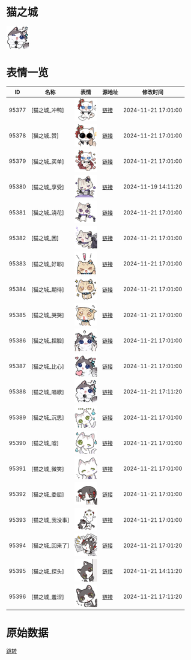 # 猫之城

<img src="./cover.png" height="60" alt="cover" />

# 表情一览

|ID|名称|表情|源地址|修改时间|
|----|----|----|----|----|
|95377|[猫之城_冲鸭]|<img src="./pic/095377_%5B猫之城_冲鸭%5D.png" height="60" alt="冲鸭"/>|[链接](https://i0.hdslb.com/bfs/garb/4c6378b64bbb30773d262968e435afcc84996b32.png)|2024-11-21 17:01:00|
|95378|[猫之城_赞]|<img src="./pic/095378_%5B猫之城_赞%5D.png" height="60" alt="赞"/>|[链接](https://i0.hdslb.com/bfs/garb/ee50525b0f63e6986affdbe4726b3da56e9f6429.png)|2024-11-21 17:01:00|
|95379|[猫之城_买单]|<img src="./pic/095379_%5B猫之城_买单%5D.png" height="60" alt="买单"/>|[链接](https://i0.hdslb.com/bfs/garb/fdfd2334449fc12f494767b8ee5ae2b5c7fa40c9.png)|2024-11-21 17:01:00|
|95380|[猫之城_享受]|<img src="./pic/095380_%5B猫之城_享受%5D.png" height="60" alt="享受"/>|[链接](https://i0.hdslb.com/bfs/garb/c0cdd32ffc7582f044c5601e296bfd7a5c211c1e.png)|2024-11-19 14:11:20|
|95381|[猫之城_浇花]|<img src="./pic/095381_%5B猫之城_浇花%5D.png" height="60" alt="浇花"/>|[链接](https://i0.hdslb.com/bfs/garb/ec5fbdab88395fdcde81928dc47164013243810c.png)|2024-11-21 17:01:00|
|95382|[猫之城_困]|<img src="./pic/095382_%5B猫之城_困%5D.png" height="60" alt="困"/>|[链接](https://i0.hdslb.com/bfs/garb/0a1eae39762c2e558eb3044406ac1535260ebb59.png)|2024-11-21 17:01:00|
|95383|[猫之城_好耶]|<img src="./pic/095383_%5B猫之城_好耶%5D.png" height="60" alt="好耶"/>|[链接](https://i0.hdslb.com/bfs/garb/1cfe9f72d48d7b16b242afea10ce7e77548cb0fe.png)|2024-11-21 17:01:00|
|95384|[猫之城_期待]|<img src="./pic/095384_%5B猫之城_期待%5D.png" height="60" alt="期待"/>|[链接](https://i0.hdslb.com/bfs/garb/5b0390324ce6c83362da3f4dd649e2aa8b086edc.png)|2024-11-21 17:01:00|
|95385|[猫之城_哭哭]|<img src="./pic/095385_%5B猫之城_哭哭%5D.png" height="60" alt="哭哭"/>|[链接](https://i0.hdslb.com/bfs/garb/ff22073c3b3b3b3dc868abf1f419e6e4ff385ca3.png)|2024-11-21 17:01:00|
|95386|[猫之城_捏脸]|<img src="./pic/095386_%5B猫之城_捏脸%5D.png" height="60" alt="捏脸"/>|[链接](https://i0.hdslb.com/bfs/garb/f5c1c3a58a75c63acff182c39eeb2d333bbf2827.png)|2024-11-21 17:01:00|
|95387|[猫之城_比心]|<img src="./pic/095387_%5B猫之城_比心%5D.png" height="60" alt="比心"/>|[链接](https://i0.hdslb.com/bfs/garb/fe6e7f46dcd1de3f245e49669fbd4bd5b73e02e7.png)|2024-11-21 17:01:00|
|95388|[猫之城_唱歌]|<img src="./pic/095388_%5B猫之城_唱歌%5D.png" height="60" alt="唱歌"/>|[链接](https://i0.hdslb.com/bfs/garb/18e8ed594fd7459b992386b1fbeb530734b192dd.png)|2024-11-21 17:11:20|
|95389|[猫之城_沉思]|<img src="./pic/095389_%5B猫之城_沉思%5D.png" height="60" alt="沉思"/>|[链接](https://i0.hdslb.com/bfs/garb/cd16352156252b402895322886630b5ecc68a83b.png)|2024-11-21 17:01:00|
|95390|[猫之城_嘘]|<img src="./pic/095390_%5B猫之城_嘘%5D.png" height="60" alt="嘘"/>|[链接](https://i0.hdslb.com/bfs/garb/4b47dca6ebcf0b4c212802236d3423eb1ffd7ae5.png)|2024-11-21 17:01:00|
|95391|[猫之城_微笑]|<img src="./pic/095391_%5B猫之城_微笑%5D.png" height="60" alt="微笑"/>|[链接](https://i0.hdslb.com/bfs/garb/33042351e56bf8a4f7fcf272f567060f1e77a3aa.png)|2024-11-21 17:01:00|
|95392|[猫之城_委屈]|<img src="./pic/095392_%5B猫之城_委屈%5D.png" height="60" alt="委屈"/>|[链接](https://i0.hdslb.com/bfs/garb/ad8c0718620817386eaefdcae2b2d08d7fd1b553.png)|2024-11-21 17:01:00|
|95393|[猫之城_我没事]|<img src="./pic/095393_%5B猫之城_我没事%5D.png" height="60" alt="我没事"/>|[链接](https://i0.hdslb.com/bfs/garb/ce12034b86688c06762906c0035fbe77b567cb83.png)|2024-11-21 17:01:00|
|95394|[猫之城_回来了]|<img src="./pic/095394_%5B猫之城_回来了%5D.png" height="60" alt="回来了"/>|[链接](https://i0.hdslb.com/bfs/garb/c5e7942464007f2afb1a14deb4cd747097876a86.png)|2024-11-21 17:01:20|
|95395|[猫之城_探头]|<img src="./pic/095395_%5B猫之城_探头%5D.png" height="60" alt="探头"/>|[链接](https://i0.hdslb.com/bfs/garb/387e3ffdea968ac0ad8ec2cbb4ce41cf3598a5a0.png)|2024-11-21 14:11:20|
|95396|[猫之城_羞涩]|<img src="./pic/095396_%5B猫之城_羞涩%5D.png" height="60" alt="羞涩"/>|[链接](https://i0.hdslb.com/bfs/garb/cdd264089adaa58707992dae5081728c7f89f2de.png)|2024-11-21 17:11:20|

# 原始数据

[跳转](./raw.json)

